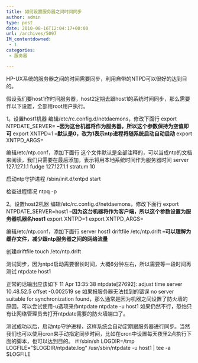 ```yaml
---
title: 如何设置服务器之间时间同步
author: admin
type: post
date: 2010-08-16T12:04:17+00:00
url: /archives/5097
IM_contentdowned:
 - 1
categories:
 - 服务器

---
```

HP-UX系统的服务器之间的时间需要同步，利用自带的NTPD可以很好的达到目的。

假设我们要host1作时间服务器，host2定期去跟host1的系统时间同步，那么需要作以下设置，全部用root用户执行。

1。设置host1机器
编辑/etc/rc.config.d/netdaemons，修改下面行
export NTPDATE_SERVER= **–因为这台机器将作为服务器，所以这个参数保持为空值即可**
export XNTPD=1 **–默认是0，改为1表示ntp进程将随系统启动自动启动**
export XNTPD_ARGS=

编辑/etc/ntp.conf，添加下面行
这个文件默认是全部注释的，可以当成ntp的文档来阅读，我们只需要在最后添加，表示将用本地系统时间作为服务器时间
server 127.127.1.1
fudge 127.127.1.1 stratum 10

启动ntp守护进程
/sbin/init.d/xntpd start

检查进程情况
ntpq -p

2。设置host2机器
编辑/etc/rc.config.d/netdaemons，修改下面行
export NTPDATE_SERVER=host1 **–因为这台机器将作为客户端，所以这个参数设置为服务器机器名host1**
export XNTPD=1
export XNTPD_ARGS=

编辑/etc/ntp.conf，添加下面行
server host1
driftfile /etc/ntp.drift **–可以理解为缓存文件，减少跟ntp服务器之间的网络流量**

创建driftfile
touch /etc/ntp.drift

测试同步，因为ntpd启动需要很长时间，大概6分钟左右，所以需要等一段时间再测试
ntpdate host1

正常的话输出应该如下
11 Apr 13:35:38 ntpdate[27692]: adjust time server 10.48.52.5 offset -0.002519 se
如果报服务器无法找到的错误 no server suitable for synchronization found，那么通常是因为机器之间设置了防火墙的原因，可以尝试使用-u选项来作ntpdate
ntpdate -u host1
如果仍然不行，恐怕只有让网络管理员去打开ntpdate需要的防火墙端口了。

测试成功以后，启动ntp守护进程，这样系统会自动定期跟服务器进行同步。当然我们也可以使用cron来手动指定同步时间，比如在cron中设置每天夜里2点执行下面的脚本，也可以达到目的。
#!/sbin/sh
LOGDIR=/tmp
LOGFILE=”$LOGDIR/ntpdate.log”
/usr/sbin/ntpdate -u host1 | tee -a $LOGFILE